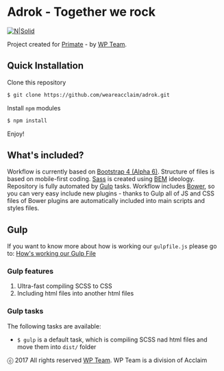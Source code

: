 # Adrok - Together we rock

[![N|Solid](https://cldup.com/k_YU_-fvII.png)](http://wpteam.com)

Project created for [Primate](http://primate.co.uk) - by [WP Team](http://wpteam.com).

## Quick Installation

Clone this repository
```sh
$ git clone https://github.com/weareacclaim/adrok.git
```
Install ```npm``` modules
```sh
$ npm install
```
Enjoy!

## What's included?

Workflow is currently based on [Bootstrap 4 (Alpha 6)](https://v4-alpha.getbootstrap.com). Structure of files is based on mobile-first coding. [Sass](http://sass-lang.com) is created using [BEM](http://getbem.com/introduction/) ideology. Repository is fully automated by [Gulp](http://gulpjs.com) tasks. Workflow includes [Bower](https://bower.io), so you can very easy include new plugins - thanks to Gulp all of JS and CSS files of Bower plugins are automatically included into main scripts and styles files.

## Gulp

If you want to know more about how is working our `gulpfile.js` please go to: [How's working our Gulp File](docs/README_gulp.md)

### Gulp features

1. Ultra-fast compiling SCSS to CSS
2. Including html files into another html files

### Gulp tasks

The following tasks are available:

- `$ gulp` is a default task, which is compiling SCSS nad html files and move them into `dist/` folder

ⓒ 2017 All rights reserved [WP Team](http://wpteam.com). WP Team is a division of Acclaim